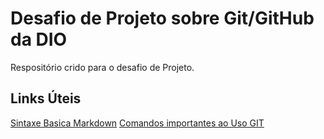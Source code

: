 # Desafio de Projeto sobre Git/GitHub da DIO
Respositório crido para o desafio de Projeto.

## Links Úteis 
[Sintaxe Basica Markdown](https://www.markdownguide.org/basic-syntax/)
[Comandos importantes ao Uso GIT](https://blog.geekhunter.com.br/comandos-git-mais-utilizados/#Git_push)

